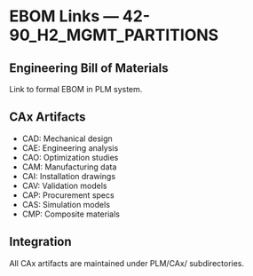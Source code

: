 # EBOM Links — 42-90_H2_MGMT_PARTITIONS

## Engineering Bill of Materials

Link to formal EBOM in PLM system.

## CAx Artifacts
- CAD: Mechanical design
- CAE: Engineering analysis
- CAO: Optimization studies
- CAM: Manufacturing data
- CAI: Installation drawings
- CAV: Validation models
- CAP: Procurement specs
- CAS: Simulation models
- CMP: Composite materials

## Integration
All CAx artifacts are maintained under PLM/CAx/ subdirectories.
